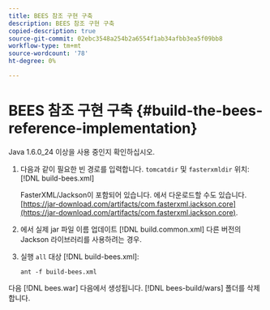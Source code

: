 ```yaml
---
title: BEES 참조 구현 구축
description: BEES 참조 구현 구축
copied-description: true
source-git-commit: 02ebc3548a254b2a6554f1ab34afbb3ea5f09bb8
workflow-type: tm+mt
source-wordcount: '78'
ht-degree: 0%

---
```


# BEES 참조 구현 구축 {#build-the-bees-reference-implementation}

Java 1.6.0_24 이상을 사용 중인지 확인하십시오.
1. 다음과 같이 필요한 빈 경로를 입력합니다. `tomcatdir` 및 `fasterxmldir` 위치: [!DNL build-bees.xml]

   FasterXML/Jackson이 포함되어 있습니다. 에서 다운로드할 수도 있습니다. [https://jar-download.com/artifacts/com.fasterxml.jackson.core](https://jar-download.com/artifacts/com.fasterxml.jackson.core).
1. 에서 실제 jar 파일 이름 업데이트 [!DNL build.common.xml] 다른 버전의 Jackson 라이브러리를 사용하려는 경우.
1. 실행 `all` 대상 [!DNL build-bees.xml]:

   ```
   ant -f build-bees.xml
   ```

다음 [!DNL bees.war] 다음에서 생성됩니다. [!DNL bees-build/wars] 폴더를 삭제합니다.
